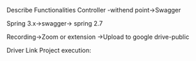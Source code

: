 Describe 
Functionalities
Controller -withend point->Swagger

Spring 3.x->swagger->
spring 2.7

Recording->Zoom or extension ->Upload to google drive-public

Driver Link Project execution:
